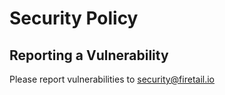 # Security Policy

## Reporting a Vulnerability

Please report vulnerabilities to security@firetail.io
